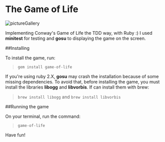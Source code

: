 The Game of Life
============
![pictureGallery](https://photos-6.dropbox.com/t/0/AAB02tDagfMJ1zFpXa5UACS2oBrUOaqmtg_NbuhuBPk6gA/12/6313549/png/1024x768/3/1384398000/0/2/Screenshot%202013-11-13%2023.36.31.png/WNPIItGnmaZN0dGKymEGVoa2u1Qp7w_UKbk2UDutBYU "screenshot")

Implementing Conway's Game of Life the TDD way, with Ruby :)
I used **minitest** for testing and **gosu** to displaying the game on the screen.

##Installing

To install the game, run:

  > `gem install game-of-life`

If you're using ruby 2.X, **gosu** may crash the installation because of some missing dependencies. To avoid that,
before installing the game, you must install the libraries **libogg** and **libvorbis**. If can install them with brew:

  > `brew install libogg` and `brew install libvorbis`
  
##Running the game

On your terminal, run the command:

  > `game-of-life`

Have fun!
